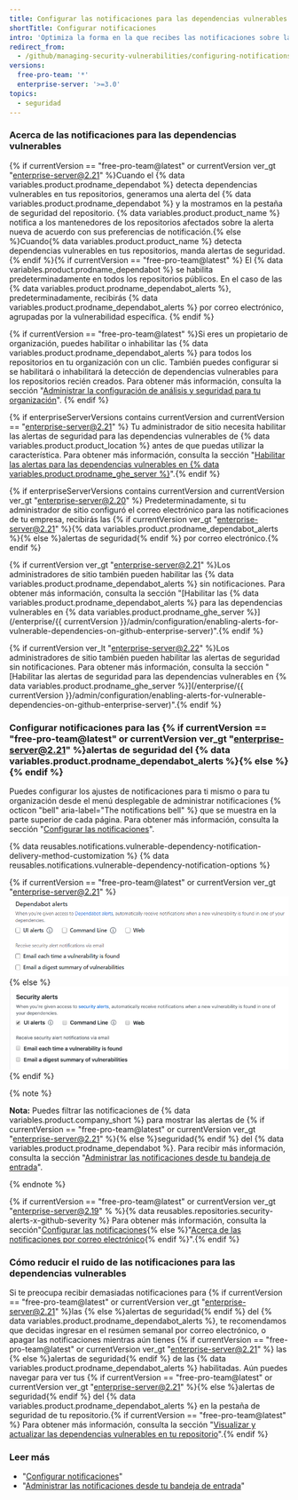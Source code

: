 ```yaml
---
title: Configurar las notificaciones para las dependencias vulnerables
shortTitle: Configurar notificaciones
intro: 'Optimiza la forma en la que recibes las notificaciones sobre las alertas de  {% if currentVersion == "free-pro-team@latest" or currentVersion ver_gt "enterprise-server@2.21" %}{% else %}seguridad{% endif %} del {% data variables.product.prodname_dependabot %}.'
redirect_from:
  - /github/managing-security-vulnerabilities/configuring-notifications-for-vulnerable-dependencies
versions:
  free-pro-team: '*'
  enterprise-server: '>=3.0'
topics:
  - seguridad
---
```


### Acerca de las notificaciones para las dependencias vulnerables

{% if currentVersion == "free-pro-team@latest" or currentVersion ver_gt "enterprise-server@2.21" %}Cuando el {% data variables.product.prodname_dependabot %} detecta dependencias vulnerables en tus repositorios, generamos una alerta del {% data variables.product.prodname_dependabot %} y la mostramos en la pestaña de seguridad del repositorio. {% data variables.product.product_name %} notifica a los mantenedores de los repositorios afectados sobre la alerta nueva de acuerdo con sus preferencias de notificación.{% else %}Cuando{% data variables.product.product_name %} detecta dependencias vulnerables en tus repositorios, manda alertas de seguridad.{% endif %}{% if currentVersion == "free-pro-team@latest" %} El {% data variables.product.prodname_dependabot %} se habilita predeterminadamente en todos los repositorios públicos. En el caso de las {% data variables.product.prodname_dependabot_alerts %}, predeterminadamente, recibirás {% data variables.product.prodname_dependabot_alerts %} por correo electrónico, agrupadas por la vulnerabilidad específica.
{% endif %}

{% if currentVersion == "free-pro-team@latest" %}Si eres un propietario de organización, puedes habilitar o inhabilitar las {% data variables.product.prodname_dependabot_alerts %} para todos los repositorios en tu organización con un clic. También puedes configurar si se habilitará o inhabilitará la detección de dependencias vulnerables para los repositorios recién creados. Para obtener más información, consulta la sección "[Administrar la configuración de análisis y seguridad para tu organización](/organizations/keeping-your-organization-secure/managing-security-and-analysis-settings-for-your-organization#enabling-or-disabling-a-feature-for-all-new-repositories-when-they-are-added)".
{% endif %}

{% if enterpriseServerVersions contains currentVersion and currentVersion == "enterprise-server@2.21" %}
Tu administrador de sitio necesita habilitar las alertas de seguridad para las dependencias vulnerables de {% data variables.product.product_location %} antes de que puedas utilizar la característica. Para obtener más información, consulta la sección "[Habilitar las alertas para las dependencias vulnerables en {% data variables.product.prodname_ghe_server %}](/admin/configuration/enabling-alerts-for-vulnerable-dependencies-on-github-enterprise-server)".{% endif %}

{% if enterpriseServerVersions contains currentVersion and currentVersion ver_gt "enterprise-server@2.20" %}
Predeterminadamente, si tu administrador de sitio configuró el correo electrónico para las notificaciones de tu empresa, recibirás las {% if currentVersion ver_gt "enterprise-server@2.21" %}{% data variables.product.prodname_dependabot_alerts %}{% else %}alertas de seguridad{% endif %} por correo electrónico.{% endif %}

{% if currentVersion ver_gt "enterprise-server@2.21" %}Los administradores de sitio también pueden habilitar las {% data variables.product.prodname_dependabot_alerts %} sin notificaciones. Para obtener más información, consulta la sección "[Habilitar las {% data variables.product.prodname_dependabot_alerts %} para las dependencias vulnerables en {% data variables.product.prodname_ghe_server %}](/enterprise/{{ currentVersion }}/admin/configuration/enabling-alerts-for-vulnerable-dependencies-on-github-enterprise-server)".{% endif %}

{% if currentVersion ver_lt "enterprise-server@2.22" %}Los administradores de sitio también pueden habilitar las alertas de seguridad sin notificaciones. Para obtener más información, consulta la sección "[Habilitar las alertas de seguridad para las dependencias vulnerables en {% data variables.product.prodname_ghe_server %}](/enterprise/{{ currentVersion }}/admin/configuration/enabling-alerts-for-vulnerable-dependencies-on-github-enterprise-server)".{% endif %}

### Configurar notificaciones para las {% if currentVersion == "free-pro-team@latest" or currentVersion ver_gt "enterprise-server@2.21" %}alertas de seguridad del {% data variables.product.prodname_dependabot_alerts %}{% else %}{% endif %}

Puedes configurar los ajustes de notificaciones para ti mismo o para tu organización desde el menú desplegable de administrar notificaciones {% octicon "bell" aria-label="The notifications bell" %} que se muestra en la parte superior de cada página. Para obtener más información, consulta la sección "[Configurar las notificaciones](/github/managing-subscriptions-and-notifications-on-github/configuring-notifications#choosing-your-notification-settings)".

{% data reusables.notifications.vulnerable-dependency-notification-delivery-method-customization %}
{% data reusables.notifications.vulnerable-dependency-notification-options %}

{% if currentVersion == "free-pro-team@latest" or currentVersion ver_gt "enterprise-server@2.21" %}
  ![Opciones de las {% data variables.product.prodname_dependabot_alerts %}](/assets/images/help/notifications-v2/dependabot-alerts-options.png)
{% else %}
  ![Opciones de alertas de seguridad](/assets/images/help/notifications-v2/security-alerts-options.png)
{% endif %}

{% note %}

**Nota:** Puedes filtrar las notificaciones de {% data variables.product.company_short %} para mostrar las alertas de {% if currentVersion == "free-pro-team@latest" or currentVersion ver_gt "enterprise-server@2.21" %}{% else %}seguridad{% endif %} del {% data variables.product.prodname_dependabot %}. Para recibir más información, consulta la sección "[Administrar las notificaciones desde tu bandeja de entrada](/github/managing-subscriptions-and-notifications-on-github/managing-notifications-from-your-inbox#dependabot-custom-filters)".

{% endnote %}

{% if currentVersion == "free-pro-team@latest" or currentVersion ver_gt "enterprise-server@2.19" % %}{% data reusables.repositories.security-alerts-x-github-severity %} Para obtener más información, consulta la sección"[Configurar las notificaciones](/github/managing-subscriptions-and-notifications-on-github/configuring-notifications#filtering-email-notifications){% else %}"[Acerca de las notificaciones por correo electrónico](/github/receiving-notifications-about-activity-on-github/about-email-notifications){% endif %}".{% endif %}

### Cómo reducir el ruido de las notificaciones para las dependencias vulnerables

Si te preocupa recibir demasiadas notificaciones para {% if currentVersion == "free-pro-team@latest" or currentVersion ver_gt "enterprise-server@2.21" %}las {% else %}alertas de seguridad{% endif %} del {% data variables.product.prodname_dependabot_alerts %}, te recomendamos que decidas ingresar en el resúmen semanal por correo electrónico, o apagar las notificaciones mientras aún tienes {% if currentVersion == "free-pro-team@latest" or currentVersion ver_gt "enterprise-server@2.21" %} las {% else %}alertas de seguridad{% endif %} de las {% data variables.product.prodname_dependabot_alerts %} habilitadas. Aún puedes navegar para ver tus {% if currentVersion == "free-pro-team@latest" or currentVersion ver_gt "enterprise-server@2.21" %}{% else %}alertas de seguridad{% endif %} del {% data variables.product.prodname_dependabot_alerts %} en la pestaña de seguridad de tu repositorio.{% if currentVersion == "free-pro-team@latest" %} Para obtener más información, consulta la sección "[Visualizar y actualizar las dependencias vulnerables en tu repositorio](/github/managing-security-vulnerabilities/viewing-and-updating-vulnerable-dependencies-in-your-repository)".{% endif %}

### Leer más

- "[Configurar notificaciones](/github/managing-subscriptions-and-notifications-on-github/configuring-notifications)"
- "[Administrar las notificaciones desde tu bandeja de entrada](/github/managing-subscriptions-and-notifications-on-github/managing-notifications-from-your-inbox#supported-is-queries)"
